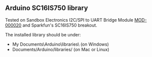 ## Arduino SC16IS750 library

Tested on Sandbox Electronics I2C/SPI to UART Bridge Module [MOD-000020](http://sandboxelectronics.com/?product=sc16is750-i2cspi-to-uart-bridge-module) and Sparkfun's SC16IS750 breakout.

The installed library should be under:
 - My Documents\Arduino\libraries\ (on Windows)
 - Documents/Arduino/libraries/ (on Mac or Linux)
